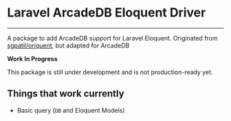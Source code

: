 # Laravel ArcadeDB Eloquent Driver
-----------------------------------

A package to add ArcadeDB support for Laravel Eloquent. Originated from [sgpatil/oriquent](https://github.com/sgpatil/oriquent), but adapted for ArcadeDB

**Work In Progress**

This package is still under development and is not production-ready yet.

## Things that work currently
- Basic query (`DB` and Eloquent Models)

